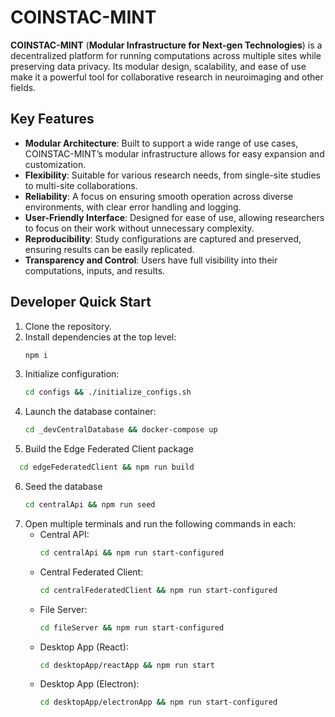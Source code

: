 # COINSTAC-MINT

**COINSTAC-MINT** (**Modular Infrastructure for Next-gen Technologies**) is a decentralized platform for running computations across multiple sites while preserving data privacy. Its modular design, scalability, and ease of use make it a powerful tool for collaborative research in neuroimaging and other fields.

## Key Features

- **Modular Architecture**: Built to support a wide range of use cases, COINSTAC-MINT’s modular infrastructure allows for easy expansion and customization.
- **Flexibility**: Suitable for various research needs, from single-site studies to multi-site collaborations.
- **Reliability**: A focus on ensuring smooth operation across diverse environments, with clear error handling and logging.
- **User-Friendly Interface**: Designed for ease of use, allowing researchers to focus on their work without unnecessary complexity.
- **Reproducibility**: Study configurations are captured and preserved, ensuring results can be easily replicated.
- **Transparency and Control**: Users have full visibility into their computations, inputs, and results.

## Developer Quick Start

1. Clone the repository.
2. Install dependencies at the top level:
   ```bash
   npm i
   ```
3. Initialize configuration:
   ```bash
   cd configs && ./initialize_configs.sh
   ```
4. Launch the database container:
   ```bash
   cd _devCentralDatabase && docker-compose up
   ```
5. Build the Edge Federated Client package
  ```bash
    cd edgeFederatedClient && npm run build
  ```
6. Seed the database
   ```bash
   cd centralApi && npm run seed
   ```
7. Open multiple terminals and run the following commands in each:
   - Central API:
     ```bash
     cd centralApi && npm run start-configured
     ```
   - Central Federated Client:
     ```bash
     cd centralFederatedClient && npm run start-configured
     ```
   - File Server:
     ```bash
     cd fileServer && npm run start-configured
     ```
   - Desktop App (React):
     ```bash
     cd desktopApp/reactApp && npm run start
     ```
   - Desktop App (Electron):
     ```bash
     cd desktopApp/electronApp && npm run start-configured
     ```